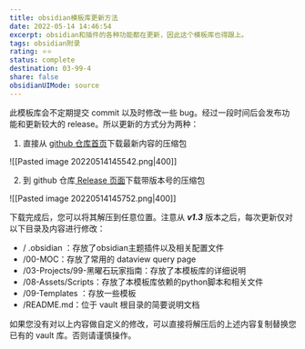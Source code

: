 ```yaml
---
title: obsidian模板库更新方法
date: 2022-05-14 14:46:54
excerpt: obsidian和插件的各种功能都在更新，因此这个模板库也得跟上。
tags: obsidian附录 
rating: ⭐⭐
status: complete
destination: 03-99-4 
share: false
obsidianUIMode: source
---
```


此模板库会不定期提交 commit 以及时修改一些 bug。经过一段时间后会发布功能和更新较大的 release。所以更新的方式分为两种：

1. 直接从 [github 仓库首页](https://github.com/sheldonxxd/obsidian_vault_template_for_researcher)下载最新内容的压缩包

![[Pasted image 20220514145542.png|400]]

2. 到 github 仓库[ Release 页面](https://github.com/sheldonxxd/obsidian_vault_template_for_researcher/releases)下载带版本号的压缩包

![[Pasted image 20220514145752.png|400]]


下载完成后，您可以将其解压到任意位置。注意从 ***v1.3*** 版本之后，每次更新仅对以下目录及内容进行修改：

- / .obsidian ：存放了obsidian主题插件以及相关配置文件
- /00-MOC：存放了常用的 dataview query page
- /03-Projects/99-黑曜石玩家指南：存放了本模板库的详细说明
- /08-Assets/Scripts：存放了本模板库依赖的python脚本和相关文件
- /09-Templates ：存放一些模板
- /README.md：位于 vault 根目录的简要说明文档

如果您没有对以上内容做自定义的修改，可以直接将解压后的上述内容复制替换您已有的 vault 库。否则请谨慎操作。


